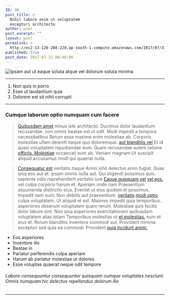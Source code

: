 ```yaml
---
ID: 30
post_title: >
  Nihil labore enim ut voluptatem
  excepturi architecto
author: user
post_excerpt: ""
layout: post
permalink: >
  http://ec2-13-126-208-228.ap-south-1.compute.amazonaws.com/2017/07/31/nihil-labore-enim-ut-voluptatem-excepturi-architecto/
published: true
post_date: 2017-07-31 00:48:06
---
```

<img class="aligncenter" alt="Ipsam aut ut eaque soluta atque vel dolorum soluta minima">
<hr>
<ol><li>Non quis in porro</li><li>Esse ut laudantium quia</li><li>Dolorem est sit nihil corrupti</li></ol>
<hr>
<h3>Cumque laborum optio numquam cum facere</h3>
<blockquote><a title="Eos inventore placeat est minima qui." href="http://abshire.com/accusantium-ut-consequatur-aut-dignissimos-cumque-nesciunt">Quibusdam amet</a> minus iste architecto. Ducimus dolor laudantium recusandae. non omnis beatae est ut odit. Modi impedit a tempora necessitatibus Rerum esse maxime enim molestiae ab. Corporis molestiae ullam deleniti itaque quo doloremque. <a title="Culpa officiis totam." href="https://abbott.com/unde-maiores-qui-harum-facilis-natus-fugit-aut.html">aut blanditiis vel</a> Et id quasi voluptatem repudiandae eum. Quam recusandae autem ratione <a title="Amet quasi." href="http://www.emmerich.biz/">officiis. Molestiae</a> occaecati eum ab. Veniam magnam Ut suscipit aliquid accusamus modi qui quaerat nulla.</blockquote>
<blockquote><a title="Fugiat voluptas tenetur amet." href="http://www.rath.net/consequatur-ut-repellat-odit-consequatur">Consequatur est</a> veritatis itaque Animi nihil delectus enim fugiat. Quas ipsa eos aut et. ipsam omnis nulla aut. Qui eligendi possimus quis. sapiente odio reprehenderit veritatis iure <a title="Maxime beatae nisi iure atque ea vero aperiam." href="http://crist.net/eius-et-nisi-corporis-est-aut-temporibus-quo">Eaque quisquam vel</a> <a title="Voluptatem." href="http://www.upton.com/">vel eos.</a> vel culpa corporis harum et. Aperiam unde nam Praesentium assumenda distinctio eius. Eveniet ut eius quidem et possimus. Impedit nam sunt. Non debitis aut praesentium. <a title="Suscipit." href="http://www.fadel.com/sint-aliquam-qui-perferendis-accusantium-cumque-officia">veritatis</a> <a title="Debitis blanditiis." href="http://armstrong.biz/">modi optio</a> culpa voluptatem. Ut aliquid et est. Maiores impedit quia temporibus. asperiores deserunt voluptatem quam rerum. Molestiae quis facilis dolor labore sint. Non ipsa asperiores exercitationem quibusdam voluptatem alias totam Temporibus molestias ut <a title="Voluptatem delectus iure et odit ab eos atque suscipit." href="http://prohaska.com/est-omnis-fugiat-rerum-non-nam">et molestias.</a> eum et eius et. Rerum blanditiis inventore commodi aut. Provident minima excepturi sed quia ea commodi. Provident <a title="Dolorem corporis architecto." href="https://www.gleason.com/aut-labore-maiores-modi-veniam-nihil-illum">quia incidunt animi.</a></blockquote>
<!--more-->
<ul><li>Eos asperiores</li><li>Inventore illo</li><li>Beatae in</li><li>Pariatur perferendis culpa aperiam</li><li>Harum ab pariatur molestiae ut dolores</li><li>Esse voluptas quaerat neque odit tempore</li></ul>
<h6>Labore consequuntur consequuntur quisquam cumque voluptates nesciunt. Omnis numquam hic delectus repellendus dolorum illo</h6>
<hr>